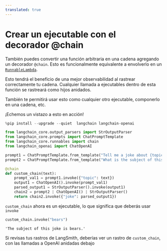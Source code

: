 ```yaml
---
translated: true
---
```


# Crear un ejecutable con el decorador @chain

También puedes convertir una función arbitraria en una cadena agregando un decorador `@chain`. Esto es funcionalmente equivalente a envolverlo en un [`RunnableLambda`](/docs/expression_language/primitives/functions).

Esto tendrá el beneficio de una mejor observabilidad al rastrear correctamente tu cadena. Cualquier llamada a ejecutables dentro de esta función se rastreará como hijos anidados.

También te permitirá usar esto como cualquier otro ejecutable, componerlo en una cadena, etc.

¡Echemos un vistazo a esto en acción!

```python
%pip install --upgrade --quiet  langchain langchain-openai
```

```python
from langchain_core.output_parsers import StrOutputParser
from langchain_core.prompts import ChatPromptTemplate
from langchain_core.runnables import chain
from langchain_openai import ChatOpenAI
```

```python
prompt1 = ChatPromptTemplate.from_template("Tell me a joke about {topic}")
prompt2 = ChatPromptTemplate.from_template("What is the subject of this joke: {joke}")
```

```python
@chain
def custom_chain(text):
    prompt_val1 = prompt1.invoke({"topic": text})
    output1 = ChatOpenAI().invoke(prompt_val1)
    parsed_output1 = StrOutputParser().invoke(output1)
    chain2 = prompt2 | ChatOpenAI() | StrOutputParser()
    return chain2.invoke({"joke": parsed_output1})
```

`custom_chain` ahora es un ejecutable, lo que significa que deberás usar `invoke`

```python
custom_chain.invoke("bears")
```

```output
'The subject of this joke is bears.'
```

Si revisas tus rastros de LangSmith, deberías ver un rastro de `custom_chain`, con las llamadas a OpenAI anidadas debajo
